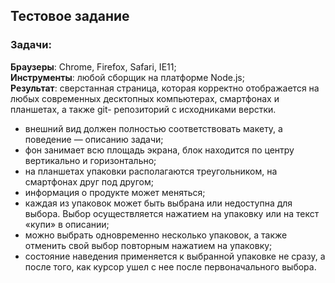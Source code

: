 ## Тестовое задание

### Задачи:

**Браузеры**: Chrome, Firefox, Safari, IE11;<br>
**Инструменты**: любой сборщик на платформе Node.js;<br>
**Результат**: сверстанная страница, которая корректно отображается на любых
современных десктопных компьютерах, смартфонах и планшетах, а также git-
репозиторий с исходниками верстки.<br>

* внешний вид должен полностью соответствовать макету, а поведение — описанию задачи;
* фон занимает всю площадь экрана, блок находится по центру вертикально и
горизонтально;
* на планшетах упаковки располагаются треугольником, на смартфонах друг
под другом;
* информация о продукте может меняться;
* каждая из упаковок может быть выбрана или недоступна для выбора. Выбор
осуществляется нажатием на упаковку или на текст «купи» в описании;
* можно выбрать одновременно несколько упаковок, а также отменить свой
выбор повторным нажатием на упаковку;
* состояние наведения применяется к выбранной упаковке не сразу, а после
того, как курсор ушел с нее после первоначального выбора.